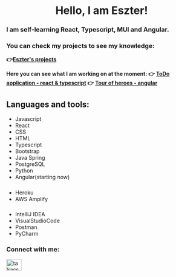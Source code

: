 # <h1 align="center">Hello, I am Eszter!</h1>
### I am self-learning **React, Typescript, MUI and Angular.**
### You can check my projects to see my knowledge: 
**👉[Eszter's projects](https://github.com/kovesdieszter?tab=repositories)**

**Here you can see what I am working on at the moment:
  👉 [ToDo application - react & typescript](https://github.com/kovesdieszter/SimpleToDo)
  👉 [Tour of heroes - angular](https://github.com/kovesdieszter/angular-tour-of-heroes)**


## Languages and tools:
- Javascript
- React
- CSS
- HTML
- Typescript
- Bootstrap
- Java Spring
- PostgreSQL
- Python
- Angular(starting now)
#####
- Heroku
- AWS Amplify
#####
- IntelliJ IDEA
- VisualStudioCode
- Postman
- PyCharm


### Connect with me:
<p align="left">
<a href="https://www.linkedin.com/in/eszterkovesdi/" target="blank"><img align="center" src="https://raw.githubusercontent.com/rahuldkjain/github-profile-readme-generator/master/src/images/icons/Social/linked-in-alt.svg" alt="takacsberni" height="30" width="40" /></a>
</p>
